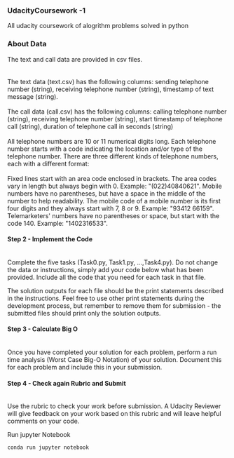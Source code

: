### UdacityCoursework -1 
All udacity coursework of alogrithm problems solved in python

### About Data
The text and call data are provided in csv files. <br/>
<br/><br/>
The text data (text.csv) has the following columns: sending telephone number (string), receiving telephone number (string), timestamp of text message (string).
<br/><br/>
The call data (call.csv) has the following columns: calling telephone number (string), receiving telephone number (string), start timestamp of telephone call (string), duration of telephone call in seconds (string)
<br/><br/>
All telephone numbers are 10 or 11 numerical digits long. Each telephone number starts with a code indicating the location and/or type of the telephone number. There are three different kinds of telephone numbers, each with a different format:
<br/><br/>
Fixed lines start with an area code enclosed in brackets. The area codes vary in length but always begin with 0. Example: "(022)40840621".
Mobile numbers have no parentheses, but have a space in the middle of the number to help readability. The mobile code of a mobile number is its first four digits and they always start with 7, 8 or 9. Example: "93412 66159".
Telemarketers' numbers have no parentheses or space, but start with the code 140. Example: "1402316533".

#### Step 2 - Implement the Code <br/><br/>
Complete the five tasks (Task0.py, Task1.py, ...,Task4.py). Do not change the data or instructions, simply add your code below what has been provided. Include all the code that you need for each task in that file.

The solution outputs for each file should be the print statements described in the instructions. Feel free to use other print statements during the development process, but remember to remove them for submission - the submitted files should print only the solution outputs.

#### Step 3 - Calculate Big O <br/><br/>
Once you have completed your solution for each problem, perform a run time analysis (Worst Case Big-O Notation) of your solution. Document this for each problem and include this in your submission.

#### Step 4 - Check again Rubric and Submit <br/><br/>
Use the rubric to check your work before submission. A Udacity Reviewer will give feedback on your work based on this rubric and will leave helpful comments on your code.

Run jupyter Notebook

`conda run jupyter notebook`
